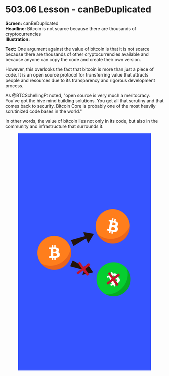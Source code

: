 # 503.06 Lesson - canBeDuplicated

**Screen:** canBeDuplicated\
**Headline:** Bitcoin is not scarce because there are thousands of cryptocurrencies\
**Illustration:**

**Text:** One argument against the value of bitcoin is that it is not scarce because there are thousands of other cryptocurrencies available and because anyone can copy the code and create their own version.

However, this overlooks the fact that bitcoin is more than just a piece of code. It is an open source protocol for transferring value that attracts people and resources due to its transparency and rigorous development process.

As @BTCSchellingPt noted, "open source is very much a meritocracy. You've got the hive mind building solutions. You get all that scrutiny and that comes back to security. Bitcoin Core is probably one of the most heavily scrutinized code bases in the world."&#x20;

In other words, the value of bitcoin lies not only in its code, but also in the community and infrastructure that surrounds it.

<figure><img src="../.gitbook/assets/503-06.png" alt=""><figcaption></figcaption></figure>
